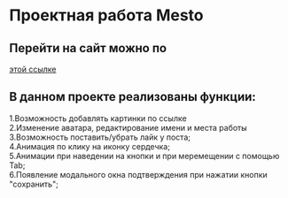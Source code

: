 # Проектная работа Mesto

## Перейти на сайт можно по

<a href='https://biokarl.github.io/mesto-project-ff'>этой ссылке</a>

## В данном проекте реализованы функции:

1.Возможность добавлять картинки по ссылке</br>
2.Изменение аватара, редактирование имени и места работы</br>
3.Возможность поставить/убрать лайк у поста;</br>
4.Анимация по клику на иконку сердечка;</br>
5.Анимации при наведении на кнопки и при меремещении с помощью Tab;</br>
6.Появление модального окна подтверждения при нажатии кнопки "сохранить";
